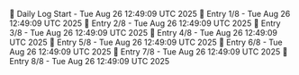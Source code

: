 📅 Daily Log Start - Tue Aug 26 12:49:09 UTC 2025
📌 Entry 1/8 - Tue Aug 26 12:49:09 UTC 2025
📌 Entry 2/8 - Tue Aug 26 12:49:09 UTC 2025
📌 Entry 3/8 - Tue Aug 26 12:49:09 UTC 2025
📌 Entry 4/8 - Tue Aug 26 12:49:09 UTC 2025
📌 Entry 5/8 - Tue Aug 26 12:49:09 UTC 2025
📌 Entry 6/8 - Tue Aug 26 12:49:09 UTC 2025
📌 Entry 7/8 - Tue Aug 26 12:49:09 UTC 2025
📌 Entry 8/8 - Tue Aug 26 12:49:09 UTC 2025
